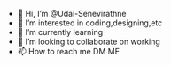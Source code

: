 - 👋 Hi, I’m @Udai-Senevirathne
- 👀 I’m interested in coding,designing,etc
- 🌱 I’m currently learning 
- 💞️ I’m looking to collaborate on working 
- 📫 How to reach me DM ME

<!---
Udai-Senevirathne/Udai-Senevirathne is a ✨ special ✨ repository because its `README.md` (this file) appears on your GitHub profile.
You can click the Preview link to take a look at your changes.
--->
